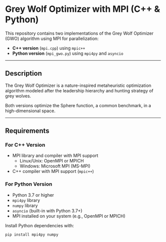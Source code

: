 # Grey Wolf Optimizer with MPI (C++ & Python)

This repository contains two implementations of the Grey Wolf Optimizer (GWO) algorithm using MPI for parallelization:

- **C++ version** (`mpi.cpp`) using `mpic++`
- **Python version** (`mpi_gwo.py`) using `mpi4py` and `asyncio`

---

## Description

The Grey Wolf Optimizer is a nature-inspired metaheuristic optimization algorithm modeled after the leadership hierarchy and hunting strategy of grey wolves.

Both versions optimize the Sphere function, a common benchmark, in a high-dimensional space.

---

## Requirements

### For C++ Version

- MPI library and compiler with MPI support
  - Linux/Unix: OpenMPI or MPICH
  - Windows: Microsoft MPI (MS-MPI)
- C++ compiler with MPI support (`mpic++`)

### For Python Version

- Python 3.7 or higher
- `mpi4py` library
- `numpy` library
- `asyncio` (built-in with Python 3.7+)
- MPI installed on your system (e.g., OpenMPI or MPICH)

Install Python dependencies with:

```bash
pip install mpi4py numpy
```
